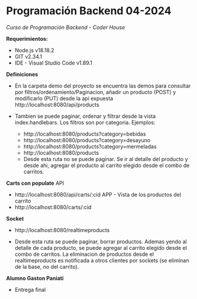# Programación Backend 04-2024
*Curso de Programación Backend - Coder House*

**Requerimientos:**
- Node.js v18.18.2
- GIT v2.34.1
- IDE - Visual Studio Code v1.89.1

**Definiciones**
- En la carpeta demo del proyecto se encuentra las demos para consultar por filtros/ordenamiento/Paginacion, añadir un producto (POST) y modificarlo (PUT) desde la api expuesta
  http://localhost:8080/api/products

- Tambien se puede paginar, ordenar y filtrar desde la vista index.handlebars. Los filtros son por categoria.
  Ejemplos:
  * http://localhost:8080/products?category=bebidas
  * http://localhost:8080/products?category=desayuno
  * http://localhost:8080/products?category=mermeladas
  * http://localhost:8080/products
  - Desde esta ruta no se puede paginar. Se ir al detalle del producto y desde ahi, agregar el producto al carrito elegido
    desde el combo de carritos.

**Carts con populate**
API
- http://localhost:8080/api/carts/:cid
APP - Vista de los productos del carrito
- http://localhost:8080/carts/:cid

**Socket**
  * http://localhost:8080/realtimeproducts
  - Desde esta ruta se puede paginar, borrar productos. Ademas yendo al detalle de cada producto, se puede agregar al carrito elegido
    desde el combo de carritos. La eliminacion de productos desde el realtimeproducts es notificada a otros clientes por sockets (se eliminan de la base, no del carrito).

**Alumno Gaston Paniati**
- Entrega final
